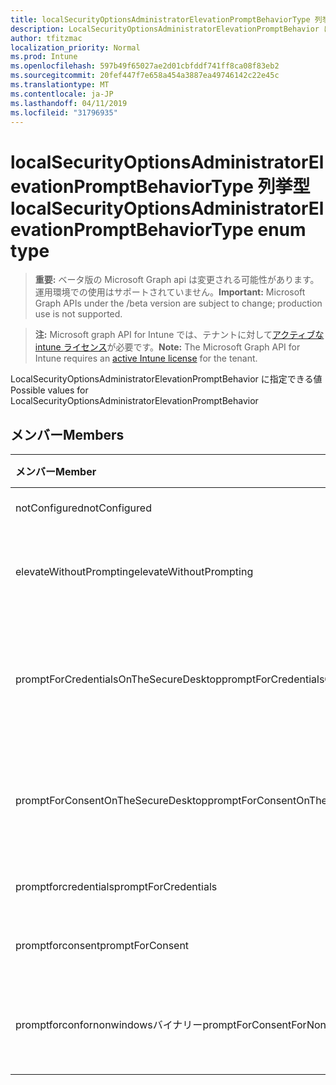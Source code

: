 ```yaml
---
title: localSecurityOptionsAdministratorElevationPromptBehaviorType 列挙型
description: LocalSecurityOptionsAdministratorElevationPromptBehavior に指定できる値
author: tfitzmac
localization_priority: Normal
ms.prod: Intune
ms.openlocfilehash: 597b49f65027ae2d01cbfddf741ff8ca08f83eb2
ms.sourcegitcommit: 20fef447f7e658a454a3887ea49746142c22e45c
ms.translationtype: MT
ms.contentlocale: ja-JP
ms.lasthandoff: 04/11/2019
ms.locfileid: "31796935"
---
```

# <a name="localsecurityoptionsadministratorelevationpromptbehaviortype-enum-type"></a><span data-ttu-id="e0fd5-103">localSecurityOptionsAdministratorElevationPromptBehaviorType 列挙型</span><span class="sxs-lookup"><span data-stu-id="e0fd5-103">localSecurityOptionsAdministratorElevationPromptBehaviorType enum type</span></span>

> <span data-ttu-id="e0fd5-104">**重要:** ベータ版の Microsoft Graph api は変更される可能性があります。運用環境での使用はサポートされていません。</span><span class="sxs-lookup"><span data-stu-id="e0fd5-104">**Important:** Microsoft Graph APIs under the /beta version are subject to change; production use is not supported.</span></span>

> <span data-ttu-id="e0fd5-105">**注:** Microsoft graph API for Intune では、テナントに対して[アクティブな intune ライセンス](https://go.microsoft.com/fwlink/?linkid=839381)が必要です。</span><span class="sxs-lookup"><span data-stu-id="e0fd5-105">**Note:** The Microsoft Graph API for Intune requires an [active Intune license](https://go.microsoft.com/fwlink/?linkid=839381) for the tenant.</span></span>

<span data-ttu-id="e0fd5-106">LocalSecurityOptionsAdministratorElevationPromptBehavior に指定できる値</span><span class="sxs-lookup"><span data-stu-id="e0fd5-106">Possible values for LocalSecurityOptionsAdministratorElevationPromptBehavior</span></span>

## <a name="members"></a><span data-ttu-id="e0fd5-107">メンバー</span><span class="sxs-lookup"><span data-stu-id="e0fd5-107">Members</span></span>
|<span data-ttu-id="e0fd5-108">メンバー</span><span class="sxs-lookup"><span data-stu-id="e0fd5-108">Member</span></span>|<span data-ttu-id="e0fd5-109">値</span><span class="sxs-lookup"><span data-stu-id="e0fd5-109">Value</span></span>|<span data-ttu-id="e0fd5-110">説明</span><span class="sxs-lookup"><span data-stu-id="e0fd5-110">Description</span></span>|
|:---|:---|:---|
|<span data-ttu-id="e0fd5-111">notConfigured</span><span class="sxs-lookup"><span data-stu-id="e0fd5-111">notConfigured</span></span>|<span data-ttu-id="e0fd5-112">.0</span><span class="sxs-lookup"><span data-stu-id="e0fd5-112">0</span></span>|<span data-ttu-id="e0fd5-113">Not Configured</span><span class="sxs-lookup"><span data-stu-id="e0fd5-113">Not Configured</span></span>|
|<span data-ttu-id="e0fd5-114">elevateWithoutPrompting</span><span class="sxs-lookup"><span data-stu-id="e0fd5-114">elevateWithoutPrompting</span></span>|<span data-ttu-id="e0fd5-115">1-d</span><span class="sxs-lookup"><span data-stu-id="e0fd5-115">1</span></span>|<span data-ttu-id="e0fd5-116">メッセージを表示せずに昇格します。</span><span class="sxs-lookup"><span data-stu-id="e0fd5-116">Elevate without prompting.</span></span>|
|<span data-ttu-id="e0fd5-117">promptForCredentialsOnTheSecureDesktop</span><span class="sxs-lookup"><span data-stu-id="e0fd5-117">promptForCredentialsOnTheSecureDesktop</span></span>|<span data-ttu-id="e0fd5-118">pbm-2</span><span class="sxs-lookup"><span data-stu-id="e0fd5-118">2</span></span>|<span data-ttu-id="e0fd5-119">セキュリティで保護されたデスクトップで資格情報の入力を求める</span><span class="sxs-lookup"><span data-stu-id="e0fd5-119">Prompt for credentials on the secure desktop</span></span>|
|<span data-ttu-id="e0fd5-120">promptForConsentOnTheSecureDesktop</span><span class="sxs-lookup"><span data-stu-id="e0fd5-120">promptForConsentOnTheSecureDesktop</span></span>|<span data-ttu-id="e0fd5-121">1/3</span><span class="sxs-lookup"><span data-stu-id="e0fd5-121">3</span></span>|<span data-ttu-id="e0fd5-122">セキュリティで保護されたデスクトップで同意を求める</span><span class="sxs-lookup"><span data-stu-id="e0fd5-122">Prompt for consent on the secure desktop</span></span>|
|<span data-ttu-id="e0fd5-123">promptforcredentials</span><span class="sxs-lookup"><span data-stu-id="e0fd5-123">promptForCredentials</span></span>|<span data-ttu-id="e0fd5-124">2/4</span><span class="sxs-lookup"><span data-stu-id="e0fd5-124">4</span></span>|<span data-ttu-id="e0fd5-125">資格情報の入力を求める</span><span class="sxs-lookup"><span data-stu-id="e0fd5-125">Prompt for credentials</span></span>|
|<span data-ttu-id="e0fd5-126">promptforconsent</span><span class="sxs-lookup"><span data-stu-id="e0fd5-126">promptForConsent</span></span>|<span data-ttu-id="e0fd5-127">5</span><span class="sxs-lookup"><span data-stu-id="e0fd5-127">5</span></span>|<span data-ttu-id="e0fd5-128">同意を求めるメッセージ</span><span class="sxs-lookup"><span data-stu-id="e0fd5-128">Prompt for consent</span></span>|
|<span data-ttu-id="e0fd5-129">promptforconfornonwindowsバイナリー</span><span class="sxs-lookup"><span data-stu-id="e0fd5-129">promptForConsentForNonWindowsBinaries</span></span>|<span data-ttu-id="e0fd5-130">シックス</span><span class="sxs-lookup"><span data-stu-id="e0fd5-130">6</span></span>|<span data-ttu-id="e0fd5-131">Windows 以外のバイナリの同意を求める</span><span class="sxs-lookup"><span data-stu-id="e0fd5-131">Prompt for consent for non-Windows binaries</span></span>|





